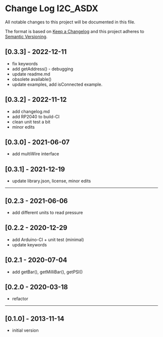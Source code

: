 # Change Log I2C_ASDX
All notable changes to this project will be documented in this file.

The format is based on [Keep a Changelog](http://keepachangelog.com/)
and this project adheres to [Semantic Versioning](http://semver.org/).


## [0.3.3] - 2022-12-11
- fix keywords
- add getAddress() - debugging
- update readme.md
- obsolete available() 
- update examples, add isConnected example.


## [0.3.2] - 2022-11-12
- add changelog.md
- add RP2040 to build-CI
- clean unit test a bit
- minor edits

## [0.3.0] - 2021-06-07
- add multiWire interface

## [0.3.1] - 2021-12-19
- update library.json, license, minor edits

----

## [0.2.3 - 2021-06-06
- add different units to read pressure

## [0.2.2 - 2020-12-29
- add Arduino-CI + unit test (minimal)
- update keywords

## [0.2.1 - 2020-07-04
- add getBar(), getMilliBar(), getPSI()

## [0.2.0 - 2020-03-18
- refactor

----

## [0.1.0] - 2013-11-14
- initial version

